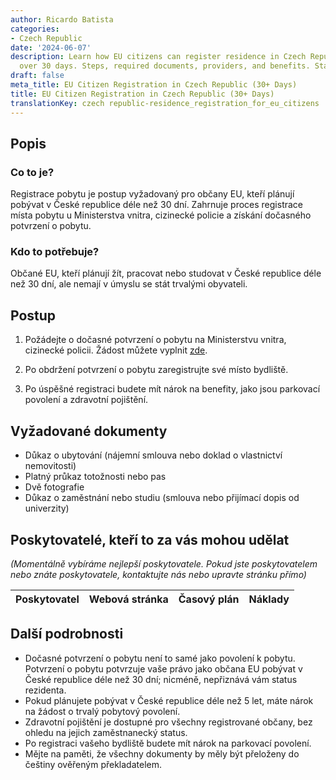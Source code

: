 ```yaml
---
author: Ricardo Batista
categories:
- Czech Republic
date: '2024-06-07'
description: Learn how EU citizens can register residence in Czech Republic for stays
  over 30 days. Steps, required documents, providers, and benefits. Stay informed!
draft: false
meta_title: EU Citizen Registration in Czech Republic (30+ Days)
title: EU Citizen Registration in Czech Republic (30+ Days)
translationKey: czech republic-residence_registration_for_eu_citizens
---
```



## Popis
### Co to je?
Registrace pobytu je postup vyžadovaný pro občany EU, kteří plánují pobývat v České republice déle než 30 dní. Zahrnuje proces registrace místa pobytu u Ministerstva vnitra, cizinecké policie a získání dočasného potvrzení o pobytu.

### Kdo to potřebuje?
Občané EU, kteří plánují žít, pracovat nebo studovat v České republice déle než 30 dní, ale nemají v úmyslu se stát trvalými obyvateli.

## Postup
1. Požádejte o dočasné potvrzení o pobytu na Ministerstvu vnitra, cizinecké policii. Žádost můžete vyplnit [zde](https://www.mvcr.cz/mvcren/article/temporary-residence.aspx).

2. Po obdržení potvrzení o pobytu zaregistrujte své místo bydliště.

3. Po úspěšné registraci budete mít nárok na benefity, jako jsou parkovací povolení a zdravotní pojištění.

## Vyžadované dokumenty
- Důkaz o ubytování (nájemní smlouva nebo doklad o vlastnictví nemovitosti)
- Platný průkaz totožnosti nebo pas
- Dvě fotografie
- Důkaz o zaměstnání nebo studiu (smlouva nebo přijímací dopis od univerzity)

## Poskytovatelé, kteří to za vás mohou udělat
_(Momentálně vybíráme nejlepší poskytovatele. Pokud jste poskytovatelem nebo znáte poskytovatele, kontaktujte nás nebo upravte stránku přímo)_

| Poskytovatel    |     Webová stránka  |     Časový plán   |      Náklady    |
| --------------- | --------------- |  :-------------: | :-------------: |

## Další podrobnosti
- Dočasné potvrzení o pobytu není to samé jako povolení k pobytu. Potvrzení o pobytu potvrzuje vaše právo jako občana EU pobývat v České republice déle než 30 dní; nicméně, nepřiznává vám status rezidenta.
- Pokud plánujete pobývat v České republice déle než 5 let, máte nárok na žádost o trvalý pobytový povolení.
- Zdravotní pojištění je dostupné pro všechny registrované občany, bez ohledu na jejich zaměstnanecký status.
- Po registraci vašeho bydliště budete mít nárok na parkovací povolení.
- Mějte na paměti, že všechny dokumenty by měly být přeloženy do češtiny ověřeným překladatelem.